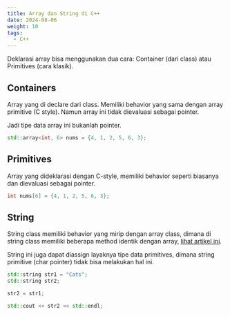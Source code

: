 ```yaml
---
title: Array dan String di C++
date: 2024-08-06
weight: 10
tags:
  - C++
---
```


Deklarasi array bisa menggunakan dua cara: Container (dari class) atau Primitives (cara klasik).

## Containers

Array yang di declare dari class. Memiliki behavior yang sama dengan array primitive (C style). Namun array ini tidak dievaluasi sebagai pointer.

Jadi tipe data array ini bukanlah pointer.

```cpp
std::array<int, 6> nums = {4, 1, 2, 5, 6, 3};
```

## Primitives

Array yang dideklarasi dengan C-style, memiliki behavior seperti biasanya dan dievaluasi sebagai pointer.

```cpp
int nums[6] = {4, 1, 2, 5, 6, 3};
```

## String

String class memiliki behavior yang mirip dengan array class, dimana di string class memiliki beberapa method identik dengan array, [lihat artikel ini](../2024-08-06-array-method/).

String ini juga dapat diassign layaknya tipe data primitives, dimana string primitive (char pointer) tidak bisa melakukan hal ini.

```cpp
std::string str1 = "Cats";
std::string str2;

str2 = str1;

std::cout << str2 << std::endl;
```